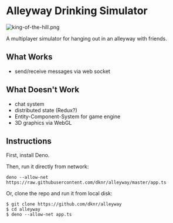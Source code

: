 Alleyway Drinking Simulator
===========================
![king-of-the-hill.png](https://external-content.duckduckgo.com/iu/?u=https%3A%2F%2Fcdn1.thr.com%2Fsites%2Fdefault%2Ffiles%2F2017%2F08%2Fking_of_the_hill_group_01_-_h_20178_0.jpg&f=1&nofb=1)

A multiplayer simulator for hanging out in an alleyway with friends.

What Works
----------
- send/receive messages via web socket

What Doesn't Work
-----------------
- chat system
- distributed state (Redux?)
- Entity-Component-System for game engine
- 3D graphics via WebGL

Instructions
------------
First, install Deno.

Then, run it directly from network:
```
deno --allow-net https://raw.githubusercontent.com/dknr/alleyway/master/app.ts
```

Or, clone the repo and run it from local disk:
```
$ git clone https://github.com/dknr/alleyway
$ cd alleyway
$ deno --allow-net app.ts
```
